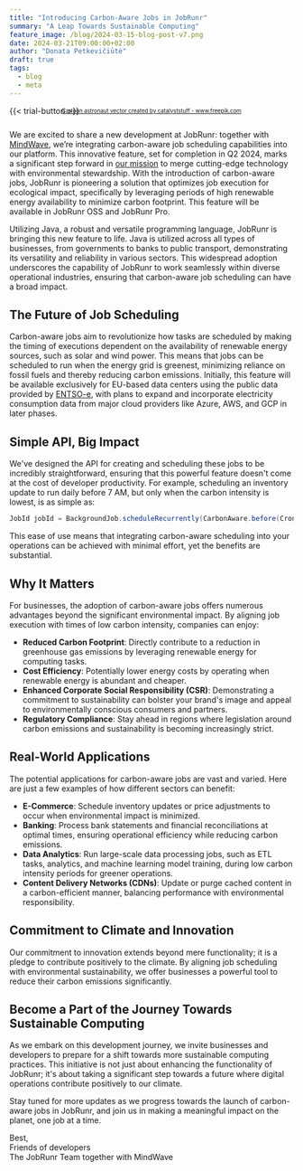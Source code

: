 ```yaml
---
title: "Introducing Carbon-Aware Jobs in JobRunr"
summary: "A Leap Towards Sustainable Computing"
feature_image: /blog/2024-03-15-blog-post-v7.png
date: 2024-03-21T09:00:00+02:00
author: "Donata Petkevičiūtė"
draft: true
tags:
  - blog
  - meta
---
```

{{< trial-button >}}

<div style="text-align: center;margin: -2em 0 2em;">
<small style="font-size: 70%;"><a href='https://www.freepik.com/vectors/cartoon-astronaut'>Cartoon astronaut vector created by catalyststuff - www.freepik.com</a></small>
</div>

<style type="text/css">
    .post-full-content img {display: inline-block; margin: 0 auto}
</style>


We are excited to share a new development at JobRunr: together with [MindWave](https://www.mindwave.com/), we’re integrating carbon-aware job scheduling capabilities into our platform. This innovative feature, set for completion in Q2 2024, marks a significant step forward in [our mission](/en/blog/2024-01-18-trees-planted/) to merge cutting-edge technology with environmental stewardship. With the introduction of carbon-aware jobs, JobRunr is pioneering a solution that optimizes job execution for ecological impact, specifically by leveraging periods of high renewable energy availability to minimize carbon footprint. This feature will be available in JobRunr OSS and JobRunr Pro.

Utilizing Java, a robust and versatile programming language, JobRunr is bringing this new feature to life. Java is utilized across all types of businesses, from governments to banks to public transport, demonstrating its versatility and reliability in various sectors. This widespread adoption underscores the capability of JobRunr to work seamlessly within diverse operational industries, ensuring that carbon-aware job scheduling can have a broad impact.

## The Future of Job Scheduling
Carbon-aware jobs aim to revolutionize how tasks are scheduled by making the timing of executions dependent on the availability of renewable energy sources, such as solar and wind power. This means that jobs can be scheduled to run when the energy grid is greenest, minimizing reliance on fossil fuels and thereby reducing carbon emissions. Initially, this feature will be available exclusively for EU-based data centers using the public data provided by [ENTSO-e](https://www.entsoe.eu/), with plans to expand and incorporate electricity consumption data from major cloud providers like Azure, AWS, and GCP in later phases.

## Simple API, Big Impact
We've designed the API for creating and scheduling these jobs to be incredibly straightforward, ensuring that this powerful feature doesn't come at the cost of developer productivity. For example, scheduling an inventory update to run daily before 7 AM, but only when the carbon intensity is lowest, is as simple as:

```java
JobId jobId = BackgroundJob.scheduleRecurrently(CarbonAware.before(Cron.daily(7)), () -> inventoryService.updateInventory());
```

This ease of use means that integrating carbon-aware scheduling into your operations can be achieved with minimal effort, yet the benefits are substantial.

## Why It Matters
For businesses, the adoption of carbon-aware jobs offers numerous advantages beyond the significant environmental impact. By aligning job execution with times of low carbon intensity, companies can enjoy:
- **Reduced Carbon Footprint**: Directly contribute to a reduction in greenhouse gas emissions by leveraging renewable energy for computing tasks.
- **Cost Efficiency**: Potentially lower energy costs by operating when renewable energy is abundant and cheaper.
- **Enhanced Corporate Social Responsibility (CSR)**: Demonstrating a commitment to sustainability can bolster your brand's image and appeal to environmentally conscious consumers and partners.
- **Regulatory Compliance**: Stay ahead in regions where legislation around carbon emissions and sustainability is becoming increasingly strict.

## Real-World Applications
The potential applications for carbon-aware jobs are vast and varied. Here are just a few examples of how different sectors can benefit:
- **E-Commerce**: Schedule inventory updates or price adjustments to occur when environmental impact is minimized.
- **Banking**: Process bank statements and financial reconciliations at optimal times, ensuring operational efficiency while reducing carbon emissions.
- **Data Analytics**: Run large-scale data processing jobs, such as ETL tasks, analytics, and machine learning model training, during low carbon intensity periods for greener operations.
- **Content Delivery Networks (CDNs)**: Update or purge cached content in a carbon-efficient manner, balancing performance with environmental responsibility.

## Commitment to Climate and Innovation
Our commitment to innovation extends beyond mere functionality; it is a pledge to contribute positively to the climate. By aligning job scheduling with environmental sustainability, we offer businesses a powerful tool to reduce their carbon emissions significantly.

## Become a Part of the Journey Towards Sustainable Computing
As we embark on this development journey, we invite businesses and developers to prepare for a shift towards more sustainable computing practices. This initiative is not just about enhancing the functionality of JobRunr; it's about taking a significant step towards a future where digital operations contribute positively to our climate.

Stay tuned for more updates as we progress towards the launch of carbon-aware jobs in JobRunr, and join us in making a meaningful impact on the planet, one job at a time.

Best,<br>
Friends of developers<br>
The JobRunr Team together with MindWave